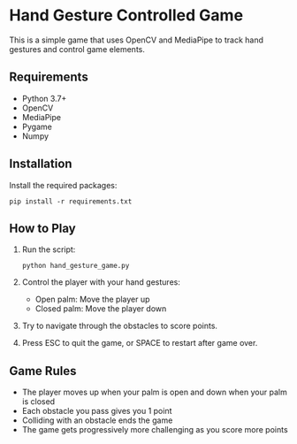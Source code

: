# Hand Gesture Controlled Game

This is a simple game that uses OpenCV and MediaPipe to track hand gestures and control game elements.

## Requirements

- Python 3.7+
- OpenCV
- MediaPipe
- Pygame
- Numpy

## Installation

Install the required packages:

```
pip install -r requirements.txt
```

## How to Play

1. Run the script:
   ```
   python hand_gesture_game.py
   ```

2. Control the player with your hand gestures:
   - Open palm: Move the player up
   - Closed palm: Move the player down

3. Try to navigate through the obstacles to score points.

4. Press ESC to quit the game, or SPACE to restart after game over.

## Game Rules

- The player moves up when your palm is open and down when your palm is closed
- Each obstacle you pass gives you 1 point
- Colliding with an obstacle ends the game
- The game gets progressively more challenging as you score more points


